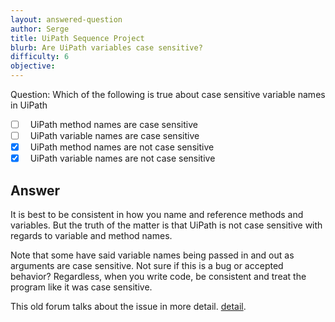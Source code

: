 ```yaml
---
layout: answered-question
author: Serge
title: UiPath Sequence Project
blurb: Are UiPath variables case sensitive?
difficulty: 6
objective: 
---
```


Question: Which of the following is true about case sensitive variable names in UiPath

- [ ] &nbsp;  UiPath method names are case sensitive
- [ ] &nbsp;  UiPath variable names are case sensitive
- [x] &nbsp;  UiPath method names are not case sensitive
- [x] &nbsp;  UiPath variable names are not case sensitive

## Answer

It is best to be consistent in how you name and reference methods and variables. But the truth of the matter is that UiPath is not case sensitive with regards to variable and method names.

Note that some have said variable names being passed in and out as arguments are case sensitive. Not sure if this is a bug or accepted behavior? Regardless, when you write code, be consistent and treat the program like it was case sensitive.

This old forum talks about the issue in more detail. [detail](https://forum.uipath.com/t/case-sensitivity-in-naming-variables-and-arguments/122137).

